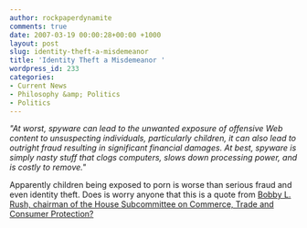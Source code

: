 ```yaml
---
author: rockpaperdynamite
comments: true
date: 2007-03-19 00:00:28+00:00 +1000
layout: post
slug: identity-theft-a-misdemeanor
title: 'Identity Theft a Misdemeanor '
wordpress_id: 233
categories:
- Current News
- Philosophy &amp; Politics
- Politics
---
```


_"At worst, spyware can lead to the unwanted exposure of offensive Web content to unsuspecting individuals, particularly children, it can also lead to outright fraud resulting in significant financial damages. At best, spyware is simply nasty stuff that clogs computers, slows down processing power, and is costly to remove."_

Apparently children being exposed to porn is worse than serious fraud and even identity theft. Does is worry anyone that this is a quote from  [Bobby L. Rush, chairman of the House Subcommittee on Commerce, Trade and Consumer Protection?](http://www.theregister.co.uk/2007/03/18/anti_spyware_bill/)
